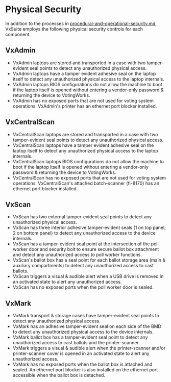 # Physical Security

In addition to the processes in [procedural-and-operational-security.md](procedural-and-operational-security.md "mention"), VxSuite employs the following physical security controls for each component.

## VxAdmin

* VxAdmin laptops are stored and transported in a case with two tamper-evident seal points to detect any unauthorized physical access.
* VxAdmin laptops have a tamper evident adhesive seal on the laptop itself to detect any unauthorized physical access to the laptop internals.
* VxAdmin laptops BIOS configurations do not allow the machine to boot if the laptop itself is opened without entering a vendor-only password & returning the device to VotingWorks.
* VxAdmin has no exposed ports that are not used for voting system operations. VxAdmin's printer has an ethernet port blocker installed.

## VxCentralScan

* VxCentralScan laptops are stored and transported in a case with two tamper-evident seal points to detect any unauthorized physical access.
* VxCentralScan laptops have a tamper evident adhesive seal on the laptop itself to detect any unauthorized physical access to the laptop internals.
* VxCentralScan laptops BIOS configurations do not allow the machine to boot if the laptop itself is opened without entering a vendor-only password & returning the device to VotingWorks.
* VxCentralScan has no exposed ports that are not used for voting system operations. VxCentralScan's attached batch-scanner (fi-8170) has an ethernet port blocker installed.

## VxScan

* VxScan has two external tamper-evident seal points to detect any unauthorized physical access.
* VxScan has three interior adhesive tamper-evident seals (1 on top panel; 2 on bottom panel) to detect any unauthorized access to the device internals.
* VxScan has a tamper-evident seal point at the intersection of the poll worker door and security bolt to ensure secure ballot box attachment and detect any unauthorized access to poll worker functions.
* VxScan's ballot box has a seal point for each ballot storage area (main & auxiliary compartments) to detect any unauthorized access to cast ballots.
* VxScan triggers a visual & audible alert when a USB drive is removed in an activated state to alert any unauthorized access.
* VxScan has no exposed ports when the poll worker door is sealed.

## VxMark

* VxMark transport & storage cases have tamper-evident seal points to detect any unauthorized physical access.
* VxMark has an adhesive tamper-evident seal on each side of the BMD to detect any unauthorized physical access to the device internals.
* VxMark ballot box has a tamper-evident seal point to detect any unauthorized access to cast ballots and the printer-scanner.
* VxMark triggers a visual & audible alert when the printer-scanner and/or printer-scanner cover is opened in an activated state to alert any unauthorized access.
* VxMark has no exposed ports when the ballot box is attached and sealed. An ethernet port blocker is also installed on the ethernet port accessible when the ballot box is detached.



